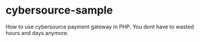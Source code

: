 # cybersource-sample
How to use cybersource payment gateway in PHP. You dont have to wasted hours and days anymore.
